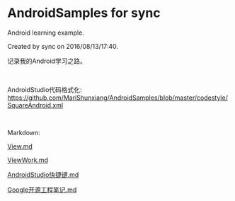 # AndroidSamples for sync

Android learning example.

Created by sync on 2016/08/13/17:40.

记录我的Android学习之路。

<br/>

AndroidStudio代码格式化:  https://github.com/MariShunxiang/AndroidSamples/blob/master/codestyle/SquareAndroid.xml

<br/>

Markdown:

[View.md](https://github.com/MariShunxiang/AndroidSamples/blob/master/View.md)

[ViewWork.md](https://github.com/MariShunxiang/AndroidSamples/blob/master/ViewWork.md)

[AndroidStudio快捷键.md](https://github.com/MariShunxiang/AndroidSamples/blob/master/AndroidStudio%E5%BF%AB%E6%8D%B7%E9%94%AE.md)

[Google开源工程笔记.md](https://github.com/MariShunxiang/AndroidSamples/blob/master/googlesamples/NOTES.md)
